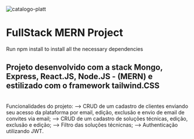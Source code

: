 ![catalogo-platt](https://user-images.githubusercontent.com/104864411/185402388-2622daf9-3362-4ccd-8cf1-399bdbdd601f.png)
<br/>
<h1>FullStack MERN Project</h1>

Run npm install to install all the necessary dependencies

<h2>Projeto desenvolvido com a stack Mongo, Express, React.JS, Node.JS - (MERN) e estilizado com o framework tailwind.CSS</h2>
<br>
Funcionalidades do projeto:
--> CRUD de um cadastro de clientes enviando seu acesso da plataforma por email, edição, exclusão e envio de email de convites via email;
--> CRUD de um cadastro de soluções técnicas, edição, exclusão e edição;
--> Filtro das soluções técnicnas;
--> Authenticação utilizando JWT.
